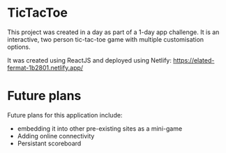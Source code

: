 # TicTacToe

This project was created in a day as part of a 1-day app challenge. It is an interactive, two person tic-tac-toe game with multiple customisation options.

It was created using ReactJS and deployed using Netlify: https://elated-fermat-1b2801.netlify.app/

# Future plans

Future plans for this application include:
- embedding it into other pre-existing sites as a mini-game
- Adding online connectivity
- Persistant scoreboard
